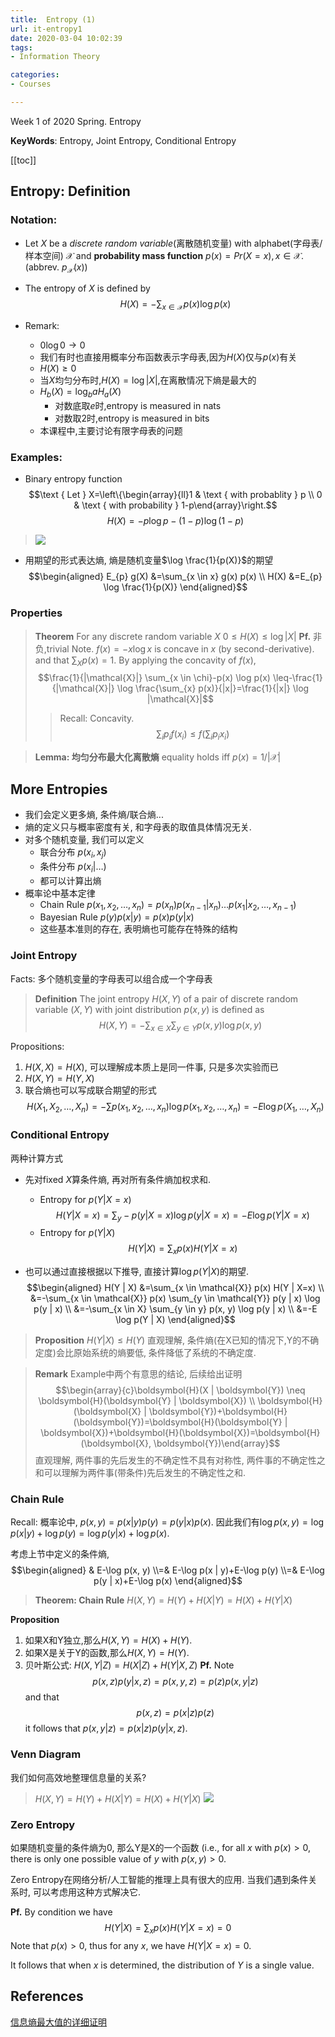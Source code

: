 ```yaml
---
title:  Entropy (1)
url: it-entropy1
date: 2020-03-04 10:02:39
tags: 
- Information Theory

categories: 
- Courses

---
```


Week 1 of 2020 Spring. Entropy

**KeyWords**: Entropy, Joint Entropy, Conditional Entropy

<!--more-->

[[toc]]

## Entropy: Definition

### Notation:

- Let $X$ be a _discrete random variable_(离散随机变量) with alphabet(字母表/样本空间) $\mathcal{X}$ and **probability mass function** $p(x)=Pr(X=x), x\in \mathcal{X}$. (abbrev. $p_{\mathcal{X}}(x)$)

- The entropy of $X$ is defined by $$H(X)=-\sum_{x \in \mathcal{X}} p(x) \log p(x)$$

- Remark:
    - $0 \log{0} \rightarrow 0$
    - 我们有时也直接用概率分布函数表示字母表,因为$H(X)$仅与$p(x)$有关
    - $H(X) \geq 0$
    - 当$X$均匀分布时,$H(X)=\log{|X|}$,在离散情况下熵是最大的
    - $H_{b}(X)=\log _{b}{a} H_{a}(X)$
        - 对数底取$e$时,entropy is measured in nats
        - 对数取$2$时,entropy is measured in bits
    - 本课程中,主要讨论有限字母表的问题

### Examples:

- Binary entropy function 
$$\text { Let } X=\left\{\begin{array}{ll}1 & \text { with probablity } p \\ 0 & \text { with probability } 1-p\end{array}\right.$$
$$H(X)=-p \log p-(1-p) \log (1-p)$$
> ![](./img/0304-1.png)


- 用期望的形式表达熵, 熵是随机变量$\log \frac{1}{p(X)}$的期望
$$\begin{aligned} E_{p} g(X) &=\sum_{x \in x} g(x) p(x) \\ H(X) &=E_{p} \log \frac{1}{p(X)} \end{aligned}$$

### Properties

> **Theorem** For any discrete random variable $X$ $0 \leq H(X) \leq \log |X|$
> **Pf.** 非负,trivial
> Note. $f(x)=-x \log x$ is concave in $x$ (by second-derivative). and that $\sum_{X} p(x)=1$.
> By applying the concavity of $f(x)$, 
$$\frac{1}{|\mathcal{X}|} \sum_{x \in \chi}-p(x) \log p(x) \leq-\frac{1}{|\mathcal{X}|} \log \frac{\sum_{x} p(x)}{|x|}=\frac{1}{|x|} \log |\mathcal{X}|$$
>> Recall: Concavity.
>> $$\sum_{i} p_{i} f\left(x_{i}\right) \leq f\left(\sum_{i} p_{i} x_{i}\right)$$

> **Lemma: 均匀分布最大化离散熵** equality holds iff $p(x)=1 /|\mathcal{X}|$

## More Entropies

- 我们会定义更多熵, 条件熵/联合熵...
- 熵的定义只与概率密度有关, 和字母表的取值具体情况无关. 
- 对多个随机变量, 我们可以定义
    - 联合分布 $p\left(x_{i}, x_{j}\right)$
    - 条件分布 $p\left(x_{i} | \dots\right)$
    - 都可以计算出熵
- 概率论中基本定律
    - Chain Rule $p\left(x_{1}, x_{2}, \ldots, x_{n}\right)=p\left(x_{n}\right) p\left(x_{n-1} | x_{n}\right) \ldots p\left(x_{1} | x_{2}, \ldots, x_{n-1}\right)$
    - Bayesian Rule $p(y) p(x | y)=p(x) p(y | x)$
    - 这些基本准则的存在, 表明熵也可能存在特殊的结构

### Joint Entropy

Facts: 多个随机变量的字母表可以组合成一个字母表

> **Definition** The joint entropy $H(X,Y)$ of a pair of discrete random variable $(X,Y)$ with joint distribution $p(x,y)$ is defined as $$H(X, Y)=-\sum_{x \in X} \sum_{y \in Y} p(x, y) \log p(x, y)$$

Propositions:
1. $H(X,X)=H(X)$, 可以理解成本质上是同一件事, 只是多次实验而已
2. $H(X,Y)=H(Y,X)$
3. 联合熵也可以写成联合期望的形式 $$H\left(X_{1}, X_{2}, \ldots, X_{n}\right)=-\sum p\left(x_{1}, x_{2}, \ldots, x_{n}\right) \log p\left(x_{1}, x_{2}, \ldots, x_{n}\right)=-E \log p\left(X_{1}, \ldots, X_{n}\right)$$

### Conditional Entropy

两种计算方式


- 先对fixed $X$算条件熵, 再对所有条件熵加权求和.
    - Entropy for $p(Y|X=x)$ $$H(Y | X=x)=\sum_{y}-p(y | X=x) \log p(y | X=x)=- E \log p(Y | X=x)$$
    - Entropy for $p(Y|X)$
    $$H(Y|X) = \sum_{x} p(x) H(Y|X=x)$$

- 也可以通过直接根据以下推导, 直接计算$\log p(Y | X)$的期望. $$\begin{aligned} H(Y | X) &=\sum_{x \in \mathcal{X}} p(x) H(Y | X=x) \\ &=-\sum_{x \in \mathcal{X}} p(x) \sum_{y \in \mathcal{Y}} p(y | x) \log p(y | x) \\ &=-\sum_{x \in X} \sum_{y \in y} p(x, y) \log p(y | x) \\ &=-E \log p(Y | X) \end{aligned}$$

> **Proposition** $H(Y | X) \leq H(Y)$
> 直观理解, 条件熵(在X已知的情况下,Y的不确定度)会比原始系统的熵要低, 条件降低了系统的不确定度.

> **Remark** Example中两个有意思的结论, 后续给出证明
> $$\begin{array}{c}\boldsymbol{H}(X | \boldsymbol{Y}) \neq \boldsymbol{H}(\boldsymbol{Y} | \boldsymbol{X}) \\ \boldsymbol{H}(\boldsymbol{X} | \boldsymbol{Y})+\boldsymbol{H}(\boldsymbol{Y})=\boldsymbol{H}(\boldsymbol{Y} | \boldsymbol{X})+\boldsymbol{H}(\boldsymbol{X})=\boldsymbol{H}(\boldsymbol{X}, \boldsymbol{Y})\end{array}$$
> 直观理解, 两件事的先后发生的不确定性不具有对称性, 两件事的不确定性之和可以理解为两件事(带条件)先后发生的不确定性之和.

### Chain Rule

Recall: 概率论中, $p(x, y)=p(x | y) p(y)=p(y | x) p(x)$. 因此我们有$\log p(x, y)=\log p(x | y)+\log p(y)=\log p(y | x)+\log p(x)$.

考虑上节中定义的条件熵, $$\begin{aligned} & E-\log p(x, y) \\=& E-\log p(x | y)+E-\log p(y) \\=& E-\log p(y | x)+E-\log p(x) \end{aligned}$$

> **Theorem: Chain Rule** $H(X, Y)=H(Y)+H(X | Y)=H(X)+H(Y | X)$

**Proposition**
1. 如果X和Y独立,那么$H(X,Y)=H(X)+H(Y)$.
2. 如果X是关于Y的函数,那么$H(X,Y)=H(Y)$.
3. 贝叶斯公式: $H(X, Y | Z)=H(X | Z)+H(Y | X, Z)$
  **Pf.** Note $$ p(x,z)p(y|x,z)=p(x,y,z) = p(z)p(x,y|z)$$
   and that $$p(x,z)=p(x|z)p(z)$$
   it follows that $p(x, y | z)=p(x | z) p(y | x, z)$.



### Venn Diagram

我们如何高效地整理信息量的关系?

> $H(X, Y)=H(Y)+H(X | Y)=H(X)+H(Y | X)$
> ![](./img/0304-2.png)


### Zero Entropy

如果随机变量的条件熵为0, 那么Y是X的一个函数 (i.e., for all $x$ with $p(x)>0$, there is only one possible value of $y$ with $p(x,y)>0$.

Zero Entropy在网络分析/人工智能的推理上具有很大的应用. 当我们遇到条件关系时, 可以考虑用这种方式解决它.

**Pf.** By condition we have $$H(Y|X) = \sum_{x} p(x) H(Y|X=x) = 0$$
Note that $p(x)>0$, thus for any $x$, we have $H(Y|X=x)=0$.

It follows that when $x$ is determined, the distribution of $Y$ is a single value.


## References
[信息熵最大值的详细证明](https://blog.csdn.net/feixi7358/article/details/83861858)
